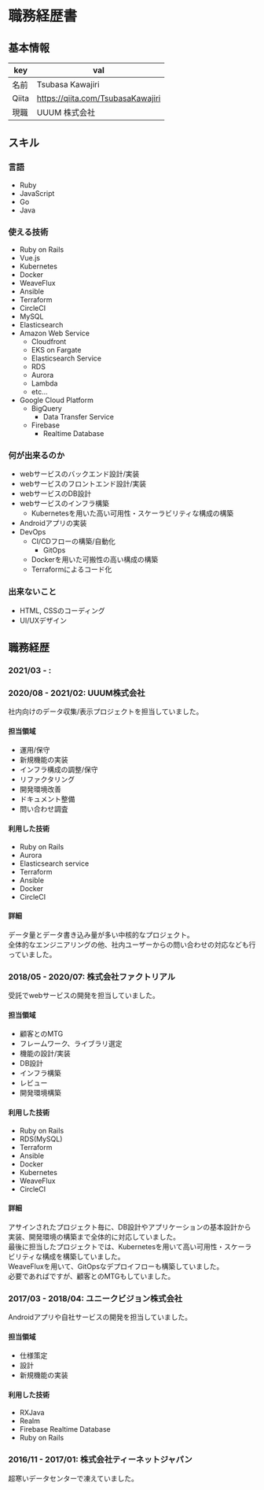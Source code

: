 # 職務経歴書
## 基本情報
| key | val |
| ---- | ----|
| 名前 | Tsubasa Kawajiri|
| Qiita | https://qiita.com/TsubasaKawajiri |
| 現職 | UUUM 株式会社 |

## スキル
### 言語
- Ruby
- JavaScript
- Go
- Java

### 使える技術
- Ruby on Rails
- Vue.js
- Kubernetes
- Docker
- WeaveFlux
- Ansible
- Terraform
- CircleCI
- MySQL
- Elasticsearch
- Amazon Web Service
  - Cloudfront
  - EKS on Fargate
  - Elasticsearch Service
  - RDS
  - Aurora
  - Lambda
  - etc...
- Google Cloud Platform
  - BigQuery
    - Data Transfer Service
  - Firebase
    - Realtime Database

### 何が出来るのか
- webサービスのバックエンド設計/実装
- webサービスのフロントエンド設計/実装
- webサービスのDB設計
- webサービスのインフラ構築
  - Kubernetesを用いた高い可用性・スケーラビリティな構成の構築
- Androidアプリの実装
- DevOps
  - CI/CDフローの構築/自動化
    - GitOps
  - Dockerを用いた可搬性の高い構成の構築
  - Terraformによるコード化
### 出来ないこと
- HTML, CSSのコーディング
- UI/UXデザイン

## 職務経歴
### 2021/03 - :
### 2020/08 - 2021/02: UUUM株式会社
社内向けのデータ収集/表示プロジェクトを担当していました。
#### 担当領域
- 運用/保守
- 新規機能の実装
- インフラ構成の調整/保守
- リファクタリング
- 開発環境改善
- ドキュメント整備
- 問い合わせ調査
#### 利用した技術
- Ruby on Rails
- Aurora
- Elasticsearch service
- Terraform
- Ansible
- Docker
- CircleCI
#### 詳細
データ量とデータ書き込み量が多い中核的なプロジェクト。  
全体的なエンジニアリングの他、社内ユーザーからの問い合わせの対応なども行っていました。
### 2018/05 - 2020/07: 株式会社ファクトリアル
受託でwebサービスの開発を担当していました。
#### 担当領域
- 顧客とのMTG
- フレームワーク、ライブラリ選定
- 機能の設計/実装
- DB設計
- インフラ構築
- レビュー
- 開発環境構築
#### 利用した技術
- Ruby on Rails
- RDS(MySQL)
- Terraform
- Ansible
- Docker
- Kubernetes
- WeaveFlux
- CircleCI
#### 詳細
アサインされたプロジェクト毎に、DB設計やアプリケーションの基本設計から実装、開発環境の構築まで全体的に対応していました。  
最後に担当したプロジェクトでは、Kubernetesを用いて高い可用性・スケーラビリティな構成を構築していました。  
WeaveFluxを用いて、GitOpsなデプロイフローも構築していました。  
必要であればですが、顧客とのMTGもしていました。  
### 2017/03 - 2018/04: ユニークビジョン株式会社
Androidアプリや自社サービスの開発を担当していました。
#### 担当領域
- 仕様策定
- 設計
- 新規機能の実装
#### 利用した技術
- RXJava
- Realm
- Firebase Realtime Database
- Ruby on Rails
### 2016/11 - 2017/01: 株式会社ティーネットジャパン
超寒いデータセンターで凍えていました。

